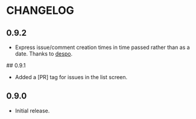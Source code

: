 # CHANGELOG

## 0.9.2

* Express issue/comment creation times in time passed rather than as a date.  Thanks to [despo](https://github.com/despo).

## 0.9.1

* Added a [PR] tag for issues in the list screen.

## 0.9.0 

* Initial release.